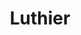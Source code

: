 ---
title: Luthier
crosslinks:
- youtubefactsbot
- InstrumentPorn
- youtubot
- ToobAmps
- guitarporn
- Guitar
- u_imguralbumbot
- ukulele
- guitarcirclejerk
- doublebass
- tampa
- CaptainSugar
- DIYGuitarAmps
- MassdropBot
- KGATLW
- tmsbmeta
- LifeProTips
- me_irl
- nocontext
- Bass
---